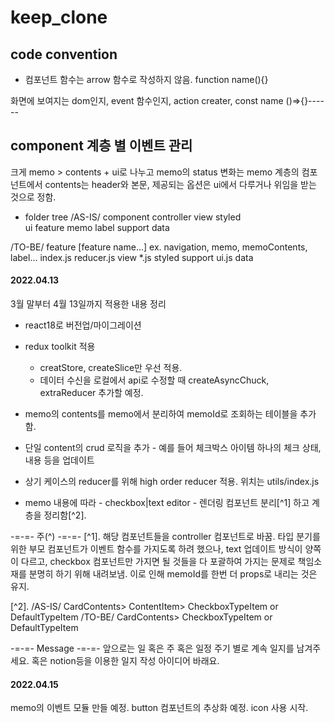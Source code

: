 # keep_clone

## code convention
- 컴포넌트 함수는 arrow 함수로 작성하지 않음.
function name(){}

화면에 보여지는 dom인지, event 함수인지, action creater, 
const name ()=>{}------

## component 계층 별 이벤트 관리
크게 memo > contents + ui로 나누고
memo의 status 변화는 memo 계층의 컴포넌트에서
contents는 header와 본문, 
제공되는 옵션은 ui에서 다루거나 위임을 받는 것으로 정함.


- folder tree
/AS-IS/
component
	controller
	view
		styled		
ui
	feature
		memo
		label
		support
data

/TO-BE/
feature
	[feature name...] ex. navigation, memo, memoContents, label...
		index.js <controller component>
		reducer.js <reducer>
		view
			*.js <presentation component>
			styled <styled-component>
		support
			ui.js <event logic>
data


#### 2022.04.13
3월 말부터 4월 13일까지 적용한 내용 정리
- react18로 버전업/마이그레이션
- redux toolkit 적용
	- creatStore, createSlice만 우선 적용.
	- 데이터 수신을 로컬에서 api로 수정할 때 createAsyncChuck, extraReducer 추가할 예정.

- memo의 contents를 memo에서 분리하여 memoId로 조회하는 테이블을 추가함.
- 단일 content의 crud 로직을 추가 - 예를 들어 체크박스 아이템 하나의 체크 상태, 내용 등을 업데이트 
- 상기 케이스의 reducer를 위해 high order reducer 적용. 위치는 utils/index.js
- memo 내용에 따라 - checkbox|text editor - 렌더링 컴포넌트 분리[^1] 하고 계층을 정리함[^2]. 

-=-=- 주(^) -=-=-
[^1]. 해당 컴포넌트들을 controller 컴포넌트로 바꿈. 타입 분기를 위한 부모 컴포넌트가 이벤트 함수를 가지도록 하려 했으나, text 업데이트 방식이 양쪽이 다르고, checkbox 컴포넌트만 가지면 될 것들을 다 포괄하여 가지는 문제로 책임소재를 분명히 하기 위해 내려보냄. 이로 인해 memoId를 한번 더 props로 내리는 것은 유지.

[^2]. 
/AS-IS/
CardContents> ContentItem> CheckboxTypeItem or DefaultTypeItem 
/TO-BE/
CardContents> CheckboxTypeItem or DefaultTypeItem

-=-=- Message -=-=- 
앞으로는 일 혹은 주 혹은 일정 주기 별로 계속 일지를 남겨주세요.
혹은 notion등을 이용한 일지 작성 아이디어 바래요.

#### 2022.04.15
memo의 이벤트 모듈 만들 예정.
button 컴포넌트의 추상화 예정.
icon 사용 시작.
